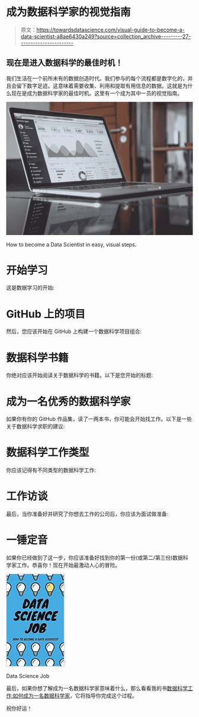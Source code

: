 # 成为数据科学家的视觉指南

> 原文：<https://towardsdatascience.com/visual-guide-to-become-a-data-scientist-a8ae6430a249?source=collection_archive---------27----------------------->

## 现在是进入数据科学的最佳时机！

我们生活在一个前所未有的数据创造时代。我们参与的每个流程都是数字化的，并且会留下数字足迹。这意味着需要收集、利用和提取有用信息的数据。这就是为什么现在是成为数据科学家的最佳时机。这里有一个成为其中一员的视觉指南。

![](img/a82573d76277db168c044aa953e1cd68.png)

How to become a Data Scientist in easy, visual steps.

# 开始学习

这是数据学习的开始:

# GitHub 上的项目

然后，您应该开始在 GitHub 上构建一个数据科学项目组合:

# 数据科学书籍

你绝对应该开始阅读关于数据科学的书籍。以下是您开始的标题:

# 成为一名优秀的数据科学家

如果你有你的 GitHub 作品集，读了一两本书，你可能会开始找工作。以下是一些关于数据科学求职的建议:

# 数据科学工作类型

你应该记得有不同类型的数据科学工作:

# 工作访谈

最后，当你准备好并研究了你想去工作的公司后，你应该为面试做准备:

# 一锤定音

如果你已经做到了这一步，你应该准备好找到你的第一份(或第二/第三份)数据科学家工作。恭喜你！现在开始最激动人心的冒险。

![](img/a947842ca069a9b29cebd21bfacd1993.png)

Data Science Job

最后，如果你想了解成为一名数据科学家意味着什么，那么看看我的书[数据科学工作:如何成为一名数据科学家](https://amzn.to/3aQVTjs)，它将指导你完成这个过程。

祝你好运！